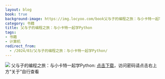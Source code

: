 ```yaml
---
layout: blog
book: true
background-image: https://img.locyoo.com/book父与子的编程之旅：与小卡特一起学Python.jpg
category: 书籍
title: 父与子的编程之旅：与小卡特一起学Python
tags:
- 书籍
- 计算机
redirect_from:
  - /2024/03/父与子的编程之旅：与小卡特一起学Python/
---
```

![](https://img.locyoo.com/book父与子的编程之旅：与小卡特一起学Python.jpg)
父与子的编程之旅：与小卡特一起学Python: <a name = "ref1" href="https://url18.ctfile.com/f/50983618-1334550358-3de56c?p=3619">点击下载</a>，访问密码请点击右上方“关于”自行查看